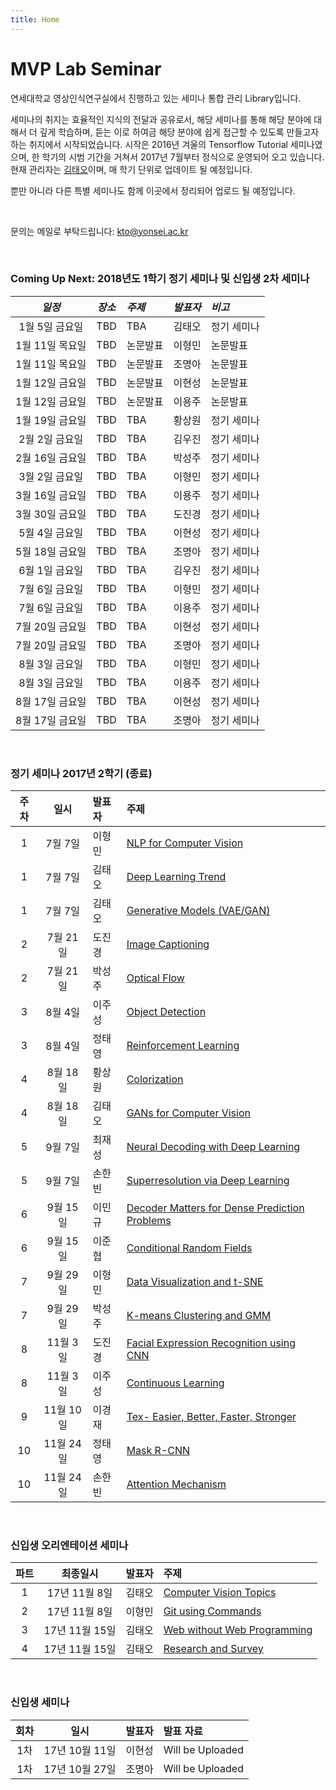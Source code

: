 ```yaml
---
title: Home
---
```


# MVP Lab Seminar

연세대학교 영상인식연구실에서 진행하고 있는 세미나 통합 관리 Library입니다.

세미나의 취지는 효율적인 지식의 전달과 공유로서, 해당 세미나를 통해 해당 분야에 대해서 더 깊게 학습하며, 듣는 이로 하여금 해당 분야에 쉽게 접근할 수 있도록 만들고자 하는 취지에서 시작되었습니다. 시작은 2016년 겨울의 Tensorflow Tutorial 세미나였으며, 한 학기의 시범 기간을 거쳐서 2017년 7월부터 정식으로 운영되어 오고 있습니다. 현재 관리자는 [김태오](https://taeoh-kim.github.io)이며, 매 학기 단위로 업데이트 될 예정입니다.

뿐만 아니라 다른 특별 세미나도 함께 이곳에서 정리되어 업로드 될 예정입니다.

<br>

문의는 메일로 부탁드립니다: kto@yonsei.ac.kr

<br>

### Coming Up Next: 2018년도 1학기 정기 세미나 및 신입생 2차 세미나

*일정* | *장소* | *주제* | *발표자* | *비고*
:---: | :---: | :--- | :--- | :---
1월 5일 금요일 | TBD | TBA | 김태오 | 정기 세미나
1월 11일 목요일 | TBD | 논문발표 | 이형민 | 논문발표
1월 11일 목요일 | TBD | 논문발표 | 조명아 | 논문발표
1월 12일 금요일 | TBD | 논문발표 | 이현성 | 논문발표
1월 12일 금요일 | TBD | 논문발표 | 이용주 | 논문발표
1월 19일 금요일 | TBD | TBA | 황상원 | 정기 세미나
2월 2일 금요일 | TBD | TBA | 김우진 | 정기 세미나
2월 16일 금요일 | TBD | TBA | 박성주 | 정기 세미나
3월 2일 금요일 | TBD | TBA | 이형민 | 정기 세미나
3월 16일 금요일 | TBD | TBA | 이용주 | 정기 세미나
3월 30일 금요일 | TBD | TBA | 도진경 | 정기 세미나
5월 4일 금요일 | TBD | TBA | 이현성 | 정기 세미나
5월 18일 금요일 | TBD | TBA | 조명아 | 정기 세미나
6월 1일 금요일 | TBD | TBA | 김우진 | 정기 세미나
7월 6일 금요일 | TBD | TBA | 이형민 | 정기 세미나
7월 6일 금요일 | TBD | TBA | 이용주 | 정기 세미나
7월 20일 금요일 | TBD | TBA | 이현성 | 정기 세미나
7월 20일 금요일 | TBD | TBA | 조명아 | 정기 세미나
8월 3일 금요일 | TBD | TBA | 이형민 | 정기 세미나
8월 3일 금요일 | TBD | TBA | 이용주 | 정기 세미나
8월 17일 금요일 | TBD | TBA | 이현성 | 정기 세미나
8월 17일 금요일 | TBD | TBA | 조명아 | 정기 세미나

<br>

### 정기 세미나 2017년 2학기 (종료)

**주차**  | **일시** | **발표자** | **주제**
:---: | :---: | :--- | :--- |
1 | 7월 7일 | 이형민 | [NLP for Computer Vision](post/lhm1)
1 | 7월 7일 | 김태오 | [Deep Learning Trend](post/teo1)
1 | 7월 7일 | 김태오 | [Generative Models (VAE/GAN)](post/teo2)
2 | 7월 21일 | 도진경 | [Image Captioning](post/do1)
2 | 7월 21일 | 박성주 | [Optical Flow](post/park1)
3 | 8월 4일 | 이주성 | [Object Detection](post/ju1)
3 | 8월 4일 | 정태영 | [Reinforcement Learning](post/cty1)
4 | 8월 18일 | 황상원 | [Colorization](post/hwang1)
4 | 8월 18일 | 김태오 | [GANs for Computer Vision](post/teo3)
5 | 9월 7일 | 최재성 | [Neural Decoding with Deep Learning](post/choi1)
5 | 9월 7일 | 손한빈 | [Superresolution via Deep Learning](post/son1)
6 | 9월 15일 | 이민규 | [Decoder Matters for Dense Prediction Problems](post/kyu1)
6 | 9월 15일 | 이준협 | [Conditional Random Fields](post/jun1)
7 | 9월 29일 | 이형민 | [Data Visualization and t-SNE](post/lhm2)
7 | 9월 29일 | 박성주 | [K-means Clustering and GMM](post/park2)
8 | 11월 3일 | 도진경 | [Facial Expression Recognition using CNN](post/do2)
8 | 11월 3일 | 이주성 | [Continuous Learning](post/ju2)
9 | 11월 10일 | 이경재 | [Tex- Easier, Better, Faster, Stronger](post/kj1)
10 | 11월 24일 | 정태영 | [Mask R-CNN](post/cty2)
10 | 11월 24일 | 손한빈 | [Attention Mechanism](post/son2)

<br>

### 신입생 오리엔테이션 세미나

**파트**  | **최종일시** | **발표자** | **주제**
:---: | :---: | :--- | :--- |
1 | 17년 11월 8일 | 김태오 | [Computer Vision Topics](post/teocvt)
2 | 17년 11월 8일 | 이형민 | [Git using Commands](post/hmgit)
3 | 17년 11월 15일 | 김태오 | [Web without Web Programming](post/teohugo)
4 | 17년 11월 15일 | 김태오 | [Research and Survey](post/teolab)

<br>

### 신입생 세미나

**회차**  | **일시** | **발표자** | **발표 자료**
:---: | :---: | :--- | :--- |
1차 | 17년 10월 11일 | 이현성 | Will be Uploaded
1차 | 17년 10월 27일 | 조명아 | Will be Uploaded

<br>
<br>
